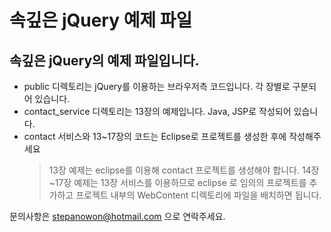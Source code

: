 # 속깊은 jQuery 예제 파일

## 속깊은 jQuery의 예제 파일입니다.

* public 디렉토리는 jQuery를 이용하는 브라우저측 코드입니다. 각 장별로 구분되어 있습니다.
* contact_service 디렉토리는 13장의 예제입니다. Java, JSP로 작성되어 있습니다.
* contact 서비스와 13~17장의 코드는 Eclipse로 프로젝트를 생성한 후에 작성해주세요
    > 13장 예제는 eclipse를 이용해 contact 프로젝트를 생성해야 합니다.
    > 14장~17장 예제는 13장 서비스를 이용하므로 eclipse 로 임의의 프로젝트를 추가하고 프로젝트 내부의 WebContent 디렉토리에 파일을 배치하면 됩니다. 

문의사항은 <stepanowon@hotmail.com> 으로 연락주세요.
